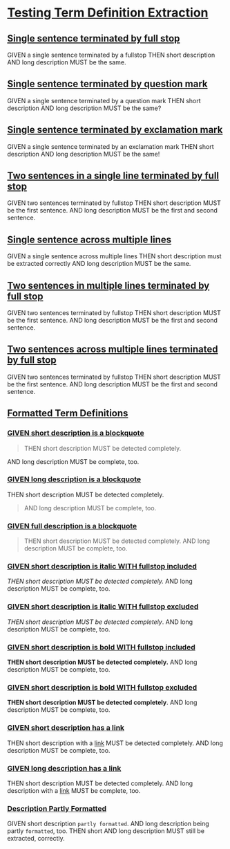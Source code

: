 # [Testing Term Definition Extraction](#testing-term-definition-extraction)

## [Single sentence terminated by full stop](#single-sentence-terminated-by-full-stop)

GIVEN a single sentence terminated by a fullstop THEN short description AND long description MUST be the same.

## [Single sentence terminated by question mark](#single-sentence-terminated-by-question-mark)

GIVEN a single sentence terminated by a question mark THEN short description AND long description MUST be the same?

## [Single sentence terminated by exclamation mark](#single-sentence-terminated-by-exclamation-mark)

GIVEN a single sentence terminated by an exclamation mark THEN short description AND long description MUST be the same!

## [Two sentences in a single line terminated by full stop](#two-sentences-in-a-single-line-terminated-by-full-stop)

GIVEN two sentences terminated by fullstop THEN short description MUST be the first sentence. AND long description MUST be the first and second sentence.

## [Single sentence across multiple lines](#single-sentence-across-multiple-lines)

GIVEN a single sentence across multiple lines
THEN short description must be extracted correctly
AND long description MUST be the same.

## [Two sentences in multiple lines terminated by full stop](#two-sentences-in-multiple-lines-terminated-by-full-stop)

GIVEN two sentences terminated by fullstop THEN short description MUST be the first sentence.
AND long description MUST be the first and second sentence.

## [Two sentences across multiple lines terminated by full stop](#two-sentences-across-multiple-lines-terminated-by-full-stop)

GIVEN two sentences terminated by fullstop THEN short description MUST be the
first sentence. AND long description MUST be the first and
second sentence.

## [Formatted Term Definitions](#formatted-term-definitions)

### [GIVEN short description is a blockquote](#given-short-description-is-a-blockquote)

> THEN short description MUST be detected completely.

AND long description MUST be complete, too.

### [GIVEN long description is a blockquote](#given-long-description-is-a-blockquote)

THEN short description MUST be detected completely.

> AND long description MUST be complete, too.

### [GIVEN full description is a blockquote](#given-full-description-is-a-blockquote)

> THEN short description MUST be detected completely. AND long description MUST be complete, too.

### [GIVEN short description is italic WITH fullstop included](#given-short-description-is-italic-with-fullstop-included)

*THEN short description MUST be detected completely.* AND long description MUST be complete, too.

### [GIVEN short description is italic WITH fullstop excluded](#given-short-description-is-italic-with-fullstop-excluded)

*THEN short description MUST be detected completely*. AND long description MUST be complete, too.

### [GIVEN short description is bold WITH fullstop included](#given-short-description-is-bold-with-fullstop-included)

**THEN short description MUST be detected completely.** AND long description MUST be complete, too.

### [GIVEN short description is bold WITH fullstop excluded](#given-short-description-is-bold-with-fullstop-excluded)

**THEN short description MUST be detected completely**. AND long description MUST be complete, too.

### [GIVEN short description has a link](#given-short-description-has-a-link)

THEN short description with a [link][1] MUST be detected completely. AND long description MUST be complete, too.

### [GIVEN long description has a link](#given-long-description-has-a-link)

THEN short description MUST be detected completely. AND long description with a [link][1] MUST be complete, too.

### [Description Partly Formatted](#description-partly-formatted)

GIVEN short description `partly formatted`. AND long description being partly `formatted`, too.
THEN short AND long description MUST still be extracted, correctly.

[1]: ./foo.md
